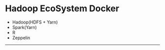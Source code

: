 # Hadoop EcoSystem Docker
 - Hadoop(HDFS + Yarn)
 - Spark(Yarn)
 - R
 - Zeppelin

-------------------------------------------------------------
